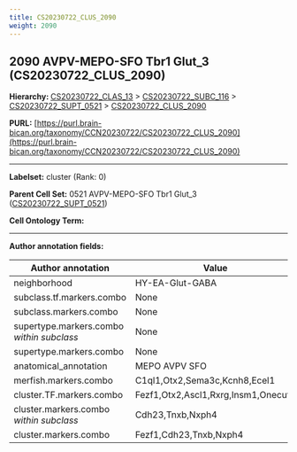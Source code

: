 ```yaml
---
title: CS20230722_CLUS_2090
weight: 2090
---
```

## 2090 AVPV-MEPO-SFO Tbr1 Glut_3 (CS20230722_CLUS_2090)
<b>Hierarchy: </b>
[CS20230722_CLAS_13](../CS20230722_CLAS_13) >
[CS20230722_SUBC_116](../CS20230722_SUBC_116) >
[CS20230722_SUPT_0521](../CS20230722_SUPT_0521) >
[CS20230722_CLUS_2090](../CS20230722_CLUS_2090)

**PURL:** [https://purl.brain-bican.org/taxonomy/CCN20230722/CS20230722_CLUS_2090](https://purl.brain-bican.org/taxonomy/CCN20230722/CS20230722_CLUS_2090)

---


**Labelset:** cluster (Rank: 0)

**Parent Cell Set:** 0521 AVPV-MEPO-SFO Tbr1 Glut_3 ([CS20230722_SUPT_0521](../CS20230722_SUPT_0521))



**Cell Ontology Term:** 

[MARKER GENES.]: #


---

[TRANSFERRED ANNOTATIONS.]: #


[AUTHOR ANNOTATION FIELDS.]: #


**Author annotation fields:**

| Author annotation | Value |
|-------------------|-------|
|neighborhood|HY-EA-Glut-GABA|
|subclass.tf.markers.combo|None|
|subclass.markers.combo|None|
|supertype.markers.combo _within subclass_|None|
|supertype.markers.combo|None|
|anatomical_annotation|MEPO AVPV SFO|
|merfish.markers.combo|C1ql1,Otx2,Sema3c,Kcnh8,Ecel1|
|cluster.TF.markers.combo|Fezf1,Otx2,Ascl1,Rxrg,Insm1,Onecut1|
|cluster.markers.combo _within subclass_|Cdh23,Tnxb,Nxph4|
|cluster.markers.combo|Fezf1,Cdh23,Tnxb,Nxph4|
